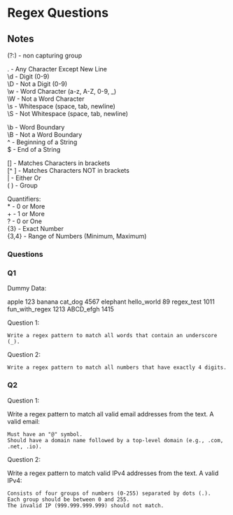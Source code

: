 # Regex Questions

## Notes

(?:) - non capturing group

. - Any Character Except New Line  
\d - Digit (0-9)  
\D - Not a Digit (0-9)  
\w - Word Character (a-z, A-Z, 0-9, \_)  
\W - Not a Word Character  
\s - Whitespace (space, tab, newline)  
\S - Not Whitespace (space, tab, newline)

\b - Word Boundary  
\B - Not a Word Boundary  
^ - Beginning of a String  
$ - End of a String

[] - Matches Characters in brackets  
[^ ] - Matches Characters NOT in brackets  
| - Either Or  
( ) - Group

Quantifiers:  
\* - 0 or More  
\+ - 1 or More  
? - 0 or One  
{3} - Exact Number  
{3,4} - Range of Numbers (Minimum, Maximum)

### Questions

### Q1

Dummy Data:

apple 123 banana cat_dog 4567 elephant hello_world 89 regex_test 1011
fun_with_regex 1213 ABCD_efgh 1415

Question 1:

    Write a regex pattern to match all words that contain an underscore (_).

Question 2:

    Write a regex pattern to match all numbers that have exactly 4 digits.

### Q2

Question 1:

Write a regex pattern to match all valid email addresses from the text. A valid
email:

    Must have an "@" symbol.
    Should have a domain name followed by a top-level domain (e.g., .com, .net, .io).

Question 2:

Write a regex pattern to match valid IPv4 addresses from the text. A valid IPv4:

    Consists of four groups of numbers (0-255) separated by dots (.).
    Each group should be between 0 and 255.
    The invalid IP (999.999.999.999) should not match.
